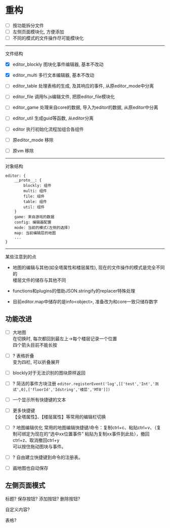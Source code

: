 # 重构

+ [ ] 按功能拆分文件
+ [ ] 左侧页面模块化, 方便添加
+ [ ] 不同的模式的文件操作尽可能模块化

---

文件结构

+ [x] editor_blockly 图块化事件编辑器, 基本不改动
+ [x] editor_multi 多行文本编辑器, 基本不改动
+ [ ] editor_table 处理表格的生成, 及其响应的事件, 从原editor\_mode中分离
+ [ ] editor_file 调用fs.js编辑文件, 把原editor\_file模块化
+ [ ] editor_game 处理来自core的数据, 导入为editor的数据, 从原editor中分离
+ [ ] editor_util 生成guid等函数, 从editor分离
+ [ ] editor 执行初始化流程加组合各组件

+ [ ] 原editor_mode 移除
+ [ ] 原vm 移除

---

对象结构

```
editor: {
    __proto__: {
        blockly: 组件
        multi: 组件
        file: 组件
        table: 组件
        util: 组件
    }
    game: 来自游戏的数据
    config: 编辑器配置
    mode: 当前的模式(左侧的选择)
    map: 当前编辑层的地图
    ...
}
```

---

某些注意到的点

+ 地图的编辑与其他(如全塔属性和楼层属性), 现在的文件操作的模式是完全不同的  
  楼层文件的储存与其他不同

+ functions和plugins的借助JSON.stringify的replacer特殊处理

+ 目前editor.map中储存的是info\<object\>, 准备改为和core一致只储存数字

## 功能改进

+ [ ] 大地图  
  在切换时, 每次都回到最左上->每个楼层记录一个位置  
  四个箭头目前不能长按

+ [ ] ? 表格折叠  
  变为四栏, 可以折叠展开

+ [ ] blockly对于无法识别的图块原样返回

+ [ ] ? 简洁的事件方块注册
  `editor.registerEvent('log',[['test','Int','测试',0],['floorId','Idstring','楼层','MT0']])`

+ [ ] 一个显示所有快捷键的文本

+ [ ] 更多快捷键  
  【全塔属性】、【楼层属性】等常用的编辑栏切换  

+ [ ] ? 地图编辑优化
  常用的地图编辑快捷键/命令：复制ctrl+c、粘贴ctrl+v、（复制可绑定为现在的“选中xx位置事件” 粘贴为复制xx事件到此处），撤回ctrl+z、取消撤回ctrl+y  
  可以按住拖动图块与事件。

+ [ ] ? 自由建立快捷键到命令的注册表。

+ [ ] 画地图也自动保存



## 左侧页面模式

标题? 保存按钮? 添加按钮? 删除按钮?

自定义内容?

表格?
